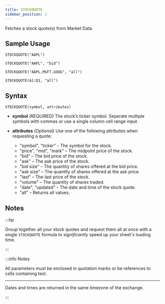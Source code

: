 ```yaml
---
title: STOCKQUOTE
sidebar_position: 1
---
```


Fetches a stock quote(s) from Market Data.

## Sample Usage

    STOCKQUOTE("AAPL")

    STOCKQUOTE("AAPL", "bid")

    STOCKQUOTE("AAPL,MSFT,GOOG", "all")
    
    STOCKQUOTE(A1:D1, "all")

## Syntax

    STOCKQUOTE(symbol, attributes)

- **symbol** _(REQUIRED)_ The stock’s ticker symbol. Seperate multiple symbols with commas or use a single column cell range input.

- **attributes** _(Optional)_ Use one of the following attributes when requesting a quote:
  - "symbol", "ticker" - The symbol for the stock.
  - "price", "mid", "mark" – The midpoint price of the stock.
  - "bid" – The bid price of the stock.
  - "ask" – The ask price of the stock.
  - "bid size" – The quantity of shares offered at the bid price.
  - "ask size" – The quantity of shares offered at the ask price.
  - "last" – The last price of the stock.
  - "volume" – The quantity of shares traded.
  - "date", "updated" - The date and time of the stock quote.
  - "all" – Returns all values.

## Notes

:::tip

Group together all your stock quotes and request them all at once with a single ```STOCKQUOTE``` formula to _significantly_ speed up your sheet's loading time.

:::

:::info Notes

All parameters must be enclosed in quotation marks or be references to cells containing text.

---

Dates and times are returned in the same timezone of the exchange.

:::
